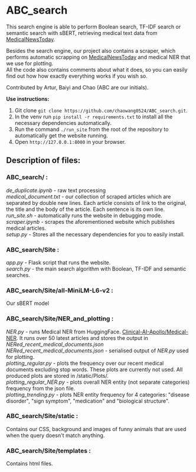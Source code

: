 # ABC_search
This search engine is able to perform Boolean search, TF-IDF search or semantic search with sBERT, retrieving medical text data from [MedicalNewsToday](https://www.medicalnewstoday.com/).  

Besides the search engine, our project also contains a scraper, which performs automatic scrapping on [MedicalNewsToday](https://www.medicalnewstoday.com/) and medical NER that we use for plotting.  
All the code also contains comments about what it does, so you can easily find out how how exactly everything works if you wish so.  

Contributed by Artur, Baiyi and Chao (ABC are our initials).  

**Use instructions:**
1. Git clone `git clone https://github.com/chaowang0524/ABC_search.git`.
2. In the venv run `pip install -r requirements.txt` to install all the necessary dependencies automatically.
3. Run the command `./run_site` from the root of the repository to automatically get the website running.
4. Open `http://127.0.0.1:8000` in your browser.
  
## Description of files:
### **ABC_search/** :   
_de_duplicate.ipynb_ -  raw text processing  
_medical_document.txt_ - our collection of scraped articles which are separated by double new lines. Each article consists of link to the original, the title and the body of the article. Each sentence is its own line.  
_run_site.sh_ - automatically runs the website in debugging mode.   
_scraper.ipynb_ - scrapes the aforementioned website which publishes medical articles.  
_setup.py_ - Stores all the necessary dependencies for you to easily install.    
    
    
### **ABC_search/Site** :
_app.py_ - Flask script that runs the website.  
_search.py_ - the main search algorithm with Boolean, TF-IDF and semantic searches. 
  
### **ABC_search/Site/all-MiniLM-L6-v2** :
Our sBERT model  
  
### **ABC_search/Site/NER_and_plotting** :
_NER.py_ - runs Medical NER from HuggingFace. [Clinical-AI-Apollo/Medical-NER](https://huggingface.co/Clinical-AI-Apollo/Medical-NER). It runs over 50 latest articles and stores the output in _NERed_recent_medical_documents.json_  
_NERed_recent_medical_documents.json_ - serialised output of _NER.py_ used for plotting.  
_plotting_regular.py_ - plots the frequency over our recent medical documents excluding stop words. These plots are currently not used. All produced plots are stored in /static/Plots/.     
_plotting_regular_NER.py_ - plots overall NER entity (not separate categories) frequency from the json file.  
_plotting_trending.py_ - plots NER entity frequency for 4 categories: "disease disorder", "sign symptom", "medication" and "biological structure".  


### **ABC_search/Site/static** :
Contains our CSS, background and images of funny animals that are used when the query doesn't match anything.  

### **ABC_search/Site/templates** :
Contains html files.       
     
     




